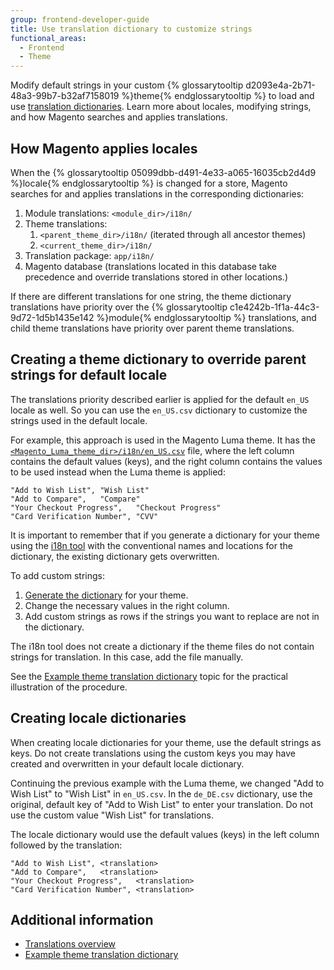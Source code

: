 ```yaml
---
group: frontend-developer-guide
title: Use translation dictionary to customize strings
functional_areas:
  - Frontend
  - Theme
---
```


Modify default strings in your custom {% glossarytooltip d2093e4a-2b71-48a3-99b7-b32af7158019 %}theme{% endglossarytooltip %} to load and use [translation dictionaries]. Learn more about locales, modifying strings, and how Magento searches and applies translations. 

## How Magento applies locales

When the {% glossarytooltip 05099dbb-d491-4e33-a065-16035cb2d4d9 %}locale{% endglossarytooltip %} is changed for a store, Magento searches for and applies translations in the corresponding dictionaries:

1. Module translations: `<module_dir>/i18n/`
1. Theme translations: 
	1. `<parent_theme_dir>/i18n/` (iterated through all ancestor themes)
	1. `<current_theme_dir>/i18n/`
1. Translation package: `app/i18n/`
1. Magento database (translations located in this database take precedence and override translations stored in other locations.)

If there are different translations for one string, the theme dictionary translations have priority over the {% glossarytooltip c1e4242b-1f1a-44c3-9d72-1d5b1435e142 %}module{% endglossarytooltip %} translations, and child theme translations have priority over parent theme translations.

## Creating a theme dictionary to override parent strings for default locale

The translations priority described earlier is applied for the default `en_US` locale as well. So you can use the `en_US.csv` dictionary to customize the strings used in the default locale.

For example, this approach is used in the Magento Luma theme. It has the [`<Magento_Luma_theme_dir>/i18n/en_US.csv`] file, where the left column contains the default values (keys), and the right column contains the values to be used instead when the Luma theme is applied:

```text
"Add to Wish List",	"Wish List"
"Add to Compare",	"Compare"
"Your Checkout Progress",	"Checkout Progress"
"Card Verification Number",	"CVV"
```

It is important to remember that if you generate a dictionary for your theme using the [i18n tool] with the conventional names and locations for the dictionary, the existing dictionary gets overwritten. 

To add custom strings:

1. [Generate the dictionary] for your theme.
1. Change the necessary values in the right column.
1. Add custom strings as rows if the strings you want to replace are not in the dictionary. 

The i18n tool does not create a dictionary if the theme files do not contain strings for translation. In this case, add the file manually. 

See the [Example theme translation dictionary] topic for the practical illustration of the procedure.

## Creating locale dictionaries

When creating locale dictionaries for your theme, use the default strings as keys. Do not create translations using the custom keys you may have created and overwritten in your default locale dictionary. 

Continuing the previous example with the Luma theme, we changed "Add to Wish List" to "Wish List" in `en_US.csv`. In the `de_DE.csv` dictionary, use the original, default key of "Add to Wish List" to enter your translation. Do not use the custom value "Wish List" for translations. 

The locale dictionary would use the default values (keys) in the left column followed by the translation:

```text
"Add to Wish List",	<translation>
"Add to Compare",	<translation>
"Your Checkout Progress",	<translation>
"Card Verification Number",	<translation>
```

## Additional information

- [Translations overview]
- [Example theme translation dictionary]


[translation dictionaries]: {{page.baseurl}}/frontend-dev-guide/translations/xlate.html#translate_terms
[`<Magento_Luma_theme_dir>/i18n/en_US.csv`]: {{site.mage2000url}}app/design/frontend/Magento/luma/i18n/en_US.csv
[i18n tool]: {{page.baseurl}}/config-guide/cli/config-cli-subcommands-i18n.html#config-cli-subcommands-xlate-dict
[Generate the dictionary]: {{page.baseurl}}/config-guide/cli/config-cli-subcommands-i18n.html#config-cli-subcommands-xlate-dict
[Example theme translation dictionary]: {{page.baseurl}}/frontend-dev-guide/translations/translate_practice.html
[Translations overview]: {{page.baseurl}}/frontend-dev-guide/translations/xlate.html
